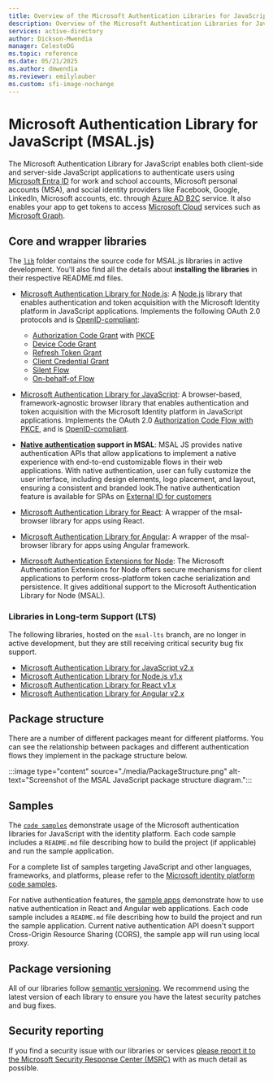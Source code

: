 ```yaml
---
title: Overview of the Microsoft Authentication Libraries for JavaScript
description: Overview of the Microsoft Authentication Libraries for JavaScript
services: active-directory
author: Dickson-Mwendia
manager: CelesteDG
ms.topic: reference
ms.date: 05/21/2025
ms.author: dmwendia
ms.reviewer: emilylauber
ms.custom: sfi-image-nochange
---
```


# Microsoft Authentication Library for JavaScript (MSAL.js)

The Microsoft Authentication Library for JavaScript enables both client-side and server-side JavaScript applications to authenticate users using [Microsoft Entra ID](/entra/identity-platform/v2-overview) for work and school accounts, Microsoft personal accounts (MSA), and social identity providers like Facebook, Google, LinkedIn, Microsoft accounts, etc. through [Azure AD B2C](/../../azure/active-directory-b2c/active-directory-b2c-overview#identity-providers) service. It also enables your app to get tokens to access [Microsoft Cloud](https://www.microsoft.com/enterprise) services such as [Microsoft Graph](https://graph.microsoft.io).

## Core and wrapper libraries

The [`lib`](https://github.com/AzureAD/microsoft-authentication-library-for-js/tree/dev/lib) folder contains the source code for MSAL.js libraries in active development. You'll also find all the details about **installing the libraries** in their respective README.md files.

-   [Microsoft Authentication Library for Node.js](lib/msal-node/): A [Node.js](https://nodejs.org/en/) library that enables authentication and token acquisition with the Microsoft Identity platform in JavaScript applications. Implements the following OAuth 2.0 protocols and is [OpenID-compliant](https://docs.microsoft.com/azure/active-directory/develop/v2-protocols-oidc):

    -   [Authorization Code Grant](https://oauth.net/2/grant-types/authorization-code/) with [PKCE](https://oauth.net/2/pkce/)
    -   [Device Code Grant](https://oauth.net/2/grant-types/device-code/)
    -   [Refresh Token Grant](https://oauth.net/2/grant-types/refresh-token/)
    -   [Client Credential Grant](https://oauth.net/2/grant-types/client-credentials/)
    -   [Silent Flow](https://docs.microsoft.com/azure/active-directory/develop/msal-acquire-cache-tokens#acquiring-tokens-silently-from-the-cache)
    -   [On-behalf-of Flow](https://learn.microsoft.com/en-us/azure/active-directory/develop/v2-oauth2-on-behalf-of-flow)

-   [Microsoft Authentication Library for JavaScript](lib/msal-browser/): A browser-based, framework-agnostic browser library that enables authentication and token acquisition with the Microsoft Identity platform in JavaScript applications. Implements the OAuth 2.0 [Authorization Code Flow with PKCE](https://docs.microsoft.com/azure/active-directory/develop/v2-oauth2-auth-code-flow), and is [OpenID-compliant](https://docs.microsoft.com/azure/active-directory/develop/v2-protocols-oidc).

-   **[Native authentication](/entra/identity-platform/concept-native-authentication) support in MSAL**: MSAL JS provides native authentication APIs that allow applications to implement a native experience with end-to-end customizable flows in their web applications. With native authentication, user can fully customize the user interface, including design elements, logo placement, and layout, ensuring a consistent and branded look.The native authentication feature is available for SPAs on [External ID for customers](/entra/identity-platform/concept-native-authentication)

-   [Microsoft Authentication Library for React](lib/msal-react/): A wrapper of the msal-browser library for apps using React.

-   [Microsoft Authentication Library for Angular](lib/msal-angular/): A wrapper of the msal-browser library for apps using Angular framework.

-   [Microsoft Authentication Extensions for Node](extensions/msal-node-extensions/): The Microsoft Authentication Extensions for Node offers secure mechanisms for client applications to perform cross-platform token cache serialization and persistence. It gives additional support to the Microsoft Authentication Library for Node (MSAL).

### Libraries in Long-term Support (LTS)

The following libraries, hosted on the `msal-lts` branch, are no longer in active development, but they are still receiving critical security bug fix support.

-   [Microsoft Authentication Library for JavaScript v2.x](https://github.com/AzureAD/microsoft-authentication-library-for-js/tree/msal-lts/lib/msal-browser)
-   [Microsoft Authentication Library for Node.js v1.x](https://github.com/AzureAD/microsoft-authentication-library-for-js/tree/msal-lts/lib/msal-node)
-   [Microsoft Authentication Library for React v1.x](https://github.com/AzureAD/microsoft-authentication-library-for-js/tree/msal-lts/lib/msal-react)
-   [Microsoft Authentication Library for Angular v2.x](https://github.com/AzureAD/microsoft-authentication-library-for-js/tree/msal-lts/lib/msal-angular)

## Package structure

There are a number of different packages meant for different platforms. You can see the relationship between packages and different authentication flows they implement in the package structure below.

:::image type="content" source="./media/PackageStructure.png" alt-text="Screenshot of the MSAL JavaScript package structure diagram.":::

## Samples

The [`code samples`](https://github.com/AzureAD/microsoft-authentication-library-for-js/tree/dev/samples) demonstrate usage of the Microsoft authentication libraries for JavaScript with the identity platform. Each code sample includes a `README.md` file describing how to build the project (if applicable) and run the sample application. 

For a complete list of samples targeting JavaScript and other languages, frameworks, and platforms, please refer to the [Microsoft identity platform code samples](/entra/identity-platform/sample-v2-code).

For native authentication features, the [sample apps](https://github.com/Azure-Samples/ms-identity-ciam-native-javascript-samples/tree/main/typescript/native-auth) demonstrate how to use native authentication in React and Angular web applications. Each code sample includes a `README.md` file describing how to build the project and run the sample application. Current native authentication API doesn't support Cross-Origin Resource Sharing (CORS), the sample app will run using local proxy.

## Package versioning

All of our libraries follow [semantic versioning](https://semver.org). We recommend using the latest version of each library to ensure you have the latest security patches and bug fixes.

## Security reporting

If you find a security issue with our libraries or services [please report it to the Microsoft Security Response Center (MSRC)](https://aka.ms/report-security-issue) with as much detail as possible.